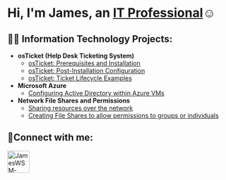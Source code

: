 <h1>Hi, I'm James, an <a href="https://linkedin.com/in/JamesWSM">IT Professional</a>☺</h1>

<h2>👨‍💻 Information Technology Projects:</h2>

- <b>osTicket (Help Desk Ticketing System)</b>
  - [osTicket: Prerequisites and Installation](https://github.com/jameswsm/osticket-prereqs)
  - [osTicket: Post-Installation Configuration](https://github.com/jameswsm/post-install-config)
  - [osTicket: Ticket Lifecycle Examples](https://github.com/jameswsm/ticket-lifecycle)
- <b>Microsoft Azure</b>
  - [Configuring Active Directory within Azure VMs](https://github.com/jameswsm/configure-ad)
- <b>Network File Shares and Permissions</b>
  - [Sharing resources over the network](https://github.com/jameswsm/sharing-resources)
  - [Creating File Shares to allow permissions to groups or individuals](https://github.com/jameswsm/file-permissions)

<h2>🤳Connect with me:</h2>


[<img align="left" alt="JamesWSM-linkedin | LinkedIn" width="50px" src="https://cdn.jsdelivr.net/npm/simple-icons@v3/icons/linkedin.svg" />][linkedin]



[linkedin]: https://linkedin.com/in/JamesWSM
